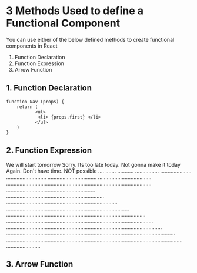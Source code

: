 # 3 Methods Used to define a Functional Component

You can use either of the below defined methods to create functional components in React

1. Function Declaration
2. Function Expression
3. Arrow Function


## 1. Function Declaration

```
function Nav (props) {
	return (
		   <ul>
			<li> {props.first} </li>
		   </ul>
	)
}
```

## 2. Function Expression
We will start tomorrow
Sorry. Its too late today. Not gonna make it today
Again. Don't have time. NOT possible
....
.......
...........
................
.....................
...........................
.................................
....................................
............................................
.....................................................
............................................................
..................................................................
...........................................................................
...................................................................................
..............................................................................................
...................................................................................................
.........................................................................................................
..................................................................................................................
.......................................................................................................................
.......................


## 3. Arrow Function